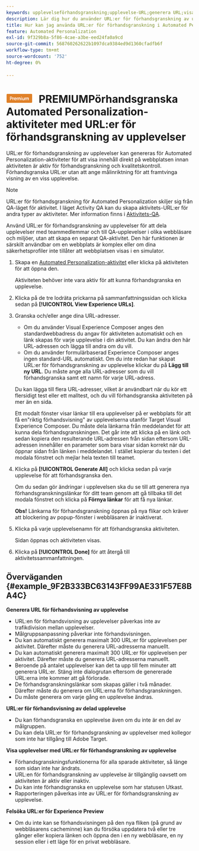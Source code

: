 ```yaml
---
keywords: upplevelseförhandsgranskning;upplevelse-URL;generera URL;visa upplevelse-URL:er
description: Lär dig hur du använder URL:er för förhandsgranskning av upplevelser för Adobe [!DNL Target] Automated Personalization-aktiviteter för att visa innehåll direkt på din webbplats innan aktiviteten är aktiv.
title: Hur kan jag använda URL:er för förhandsgranskning i Automated Personalization-aktiviteter?
feature: Automated Personalization
exl-id: 9f329b8a-5f86-4cae-a3be-eed24fa0a9cd
source-git-commit: 568760262622b1097dca9384ed9d1360cfadfb6f
workflow-type: tm+mt
source-wordcount: '752'
ht-degree: 0%

---
```


# ![](/help/assets/premium.png) PREMIUMPörhandsgranska Automated Personalization-aktiviteter med URL:er för förhandsgranskning av upplevelser

URL:er för förhandsgranskning av upplevelser kan genereras för Automated Personalization-aktiviteter för att visa innehåll direkt på webbplatsen innan aktiviteten är aktiv för förhandsgranskning och kvalitetskontroll. Förhandsgranska URL:er utan att ange målinriktning för att framtvinga visning av en viss upplevelse.

>[!NOTE]
>
>URL:er för förhandsgranskning för Automated Personalization skiljer sig från QA-läget för aktivitet. I läget Activity QA kan du skapa aktivitets-URL:er för andra typer av aktiviteter. Mer information finns i [Aktivitets-QA](/help/c-activities/c-activity-qa/activity-qa.md).

Använd URL:er för förhandsgranskning av upplevelser för att dela upplevelser med teammedlemmar och till QA-upplevelser i olika webbläsare och miljöer, utan att skapa en separat QA-aktivitet. Den här funktionen är särskilt användbar om en webbplats är komplex eller om dina säkerhetsprofiler inte tillåter att webbplatsen visas i en simulator.

1. Skapa en [Automated Personalization-aktivitet](/help/c-activities/t-automated-personalization/create-ap-activity.md#task_8AAF837796D74CF893CA2F88BA1491C9) eller klicka på aktiviteten för att öppna den.

   Aktiviteten behöver inte vara aktiv för att kunna förhandsgranska en upplevelse.
1. Klicka på de tre lodräta prickarna på sammanfattningssidan och klicka sedan på **[!UICONTROL View Experience URLs]**.
1. Granska och/eller ange dina URL-adresser.

   * Om du använder Visual Experience Composer anges den standardwebbadress du angav för aktiviteten automatiskt och en länk skapas för varje upplevelse i din aktivitet. Du kan ändra den här URL-adressen och lägga till andra om du vill.
   * Om du använder formulärbaserad Experience Composer anges ingen standard-URL automatiskt. Om du inte redan har skapat URL:er för förhandsgranskning av upplevelse klickar du på **Lägg till ny URL**. Du måste ange alla URL-adresser som du vill förhandsgranska samt ett namn för varje URL-adress.

   Du kan lägga till flera URL-adresser, vilket är användbart när du kör ett flersidigt test eller ett malltest, och du vill förhandsgranska aktiviteten på mer än en sida.

   Ett modalt fönster visar länkar till era upplevelser på er webbplats för att få en&quot;riktig förhandsvisning&quot; av upplevelserna utanför Target Visual Experience Composer. Du måste dela länkarna från meddelandet för att kunna dela förhandsgranskningen. Det går inte att klicka på en länk och sedan kopiera den resulterande URL-adressen från sidan eftersom URL-adressen innehåller en parameter som bara visar sidan korrekt när du öppnar sidan från länken i meddelandet. I stället kopierar du texten i det modala fönstret och mejlar hela texten till teamet.
1. Klicka på **[!UICONTROL Generate All]** och klicka sedan på varje upplevelse för att förhandsgranska den.

   Om du sedan gör ändringar i upplevelsen ska du se till att generera nya förhandsgranskningslänkar för ditt team genom att gå tillbaka till det modala fönstret och klicka på **Förnya länkar** för att få nya länkar.

   **Obs!** Länkarna för förhandsgranskning öppnas på nya flikar och kräver att blockering av popup-fönster i webbläsaren är inaktiverat.

1. Klicka på varje upplevelsenamn för att förhandsgranska aktiviteten.

   Sidan öppnas och aktiviteten visas.
1. Klicka på **[!UICONTROL Done]** för att återgå till aktivitetssammanfattningen.

## Överväganden {#example_9F2B333BC63143FF99AE331F57E8BA4C}

**Generera URL för förhandsvisning av upplevelse**

* URL:en för förhandsvisning av upplevelser påverkas inte av trafikdivision mellan upplevelser.
* Målgruppsanpassning påverkar inte förhandsvisningen.
* Du kan automatiskt generera maximalt 300 URL:er för upplevelsen per aktivitet. Därefter måste du generera URL-adresserna manuellt.
* Du kan automatiskt generera maximalt 300 URL:er för upplevelsen per aktivitet. Därefter måste du generera URL-adresserna manuellt.
* Beroende på antalet upplevelser kan det ta upp till fem minuter att generera URL:er. Stäng inte dialogrutan eftersom de genererade URL:erna inte kommer att gå förlorade.
* De förhandsgranskningslänkar som skapas gäller i två månader. Därefter måste du generera om URL:erna för förhandsgranskningen.
* Du måste generera om varje gång en upplevelse ändras.

**URL:er för förhandsvisning av delad upplevelse**

* Du kan förhandsgranska en upplevelse även om du inte är en del av målgruppen.
* Du kan dela URL:er för förhandsgranskning av upplevelser med kollegor som inte har tillgång till Adobe Target.

**Visa upplevelser med URL:er för förhandsgranskning av upplevelse**

* Förhandsgranskningsfunktionerna för alla sparade aktiviteter, så länge som sidan inte har ändrats.
* URL:en för förhandsgranskning av upplevelse är tillgänglig oavsett om aktiviteten är aktiv eller inaktiv.
* Du kan inte förhandsgranska en upplevelse som har statusen Utkast.
* Rapporteringen påverkas inte av URL:er för förhandsgranskning av upplevelse.

**Felsöka URL:er för Experience Preview**

* Om du inte kan se förhandsvisningen på den nya fliken (på grund av webbläsarens cacheminne) kan du försöka uppdatera två eller tre gånger eller kopiera länken och öppna den i en ny webbläsare, en ny session eller i ett läge för en privat webbläsare.
